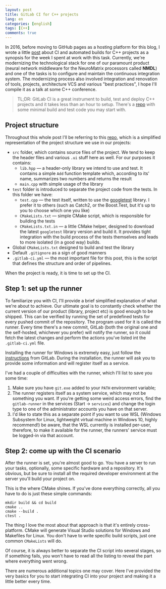 ```yaml
---
layout: post
title: GitLab CI for C++ projects
lang: en
categories: [english]
tags: [C++]
comments: true
---
```


In 2016, before moving to GitHub pages as a hosting platform for this blog, I wrote a little [post](https://mklimenko.github.io/english/2016/07/26/automated-builds-en/) about CI and automated builds for C++ projects as a synopsis for the week I spent at work with this task. Currently, we're modernizing the technological stack for one of our paramount product (neural network middleware for the NeuroMatrix processors called **NMDL**) and one of the tasks is to configure and maintain the continuous integration system. The modernizing process also involved integration and renovation of tools, projects, architecture VCS and various "best practices", I hope I'll compile it as a talk at some C++ conference.

> TL;DR: GitLab CI is a great instrument to build, test and deploy C++ projects and it takes less than an hour to setup. There's a [repo](https://gitlab.com/mklimenko29/ci_example) with some minimal build and test code you may start with.

## Project structure

Throughout this whole post I'll be referring to this [repo](https://gitlab.com/mklimenko29/ci_example), which is a simplified representation of the project structure we use in our projects:

- `src` folder, which contains source files of the project. We tend to keep the header files and various `.ui` stuff here as well. For our purposes it contains:
  - `lib.hpp` — a header-only library we intend to use and test. It contains a simple `Add` function template which, according to its' name, summarizes two numbers and returns the result
  - `main.cpp` with simple usage of the library
- `test` folder is introduced to separate the project code from the tests. In this folder we have:
  - `test.cpp` — the test itself, written to use the [googletest](https://github.com/google/googletest) library. I prefer it to others (such as Catch2, or the Boost.Test, but it's up to you to choose which one you like)
  - `CMakeLists.txt` — simple CMake script, which is responsible for building the tests
  - `CMakeLists.txt.in` — a little CMake helper, designed to download the latest `googletest` library version and build it. It provides tight integration with the build process of the tests themselves and leads to more isolated (in a good way) builds. 
- Global `CMakeLists.txt` designed to build and test the library
- Default `.gitignore` as a sign of good manners
- `.gitlab-ci.yml` — the most important file for this post, this is the script that defines the structure and order of pipelines. 

When the project is ready, it is time to set up the CI.

## Step 1: set up the runner

To familiarize you with CI, I'll provide a brief simplified explanation of what we're about to achieve. Our ultimate goal is to constantly check whether the current version of our product (library, project etc) is good enough to be shipped. This can be verified by running the set of predefined tests for every pushed commit of the repository. The program used for it is called the runner. Every time there's a new commit, GitLab (both the original one and the self-hosted, whichever you prefer) will notify the runner, so it could fetch the latest changes and perform the actions you've listed int the `.gitlab-ci.yml` file.

Installing the runner for Windows is extremely easy, just follow the [instructions](https://docs.gitlab.com/runner/install/) from GitLab. During the installation, the runner will ask you to provide some information and will register itself as a service.

I've had a couple of difficulties with the runner, which I'll list to save you some time:

1. Make sure you have `git.exe` added to your `PATH` environment variable;
2. The runner registers itself as a system service, which may not be something you want. If you're getting some weird access errors, find the `gitlab-runner` in the services (Start -> `services`) and change the login type to one of the administrator accounts you have on that server.
3. I'd like to state this as a separate point if you want to use WSL (Windows Subsystem for Linux, lightweight virtual machine in Windows 10, highly recommend!) be aware, that the WSL currently is installed per-user, therefore, to make it available for the runner, the runners' service must be logged-in via that account.

## Step 2: come up with the CI scenario

After the runner is set, you're almost good to go. You have a server to run your tasks, optionally, some specific hardware and a repository. It's obvious, but be sure to install all the required developer environment at the server you'll build your project on.

This is the where CMake shines. If you've done everything correctly, all you have to do is just these simple commands:

```
mkdir build && cd build
cmake ..
cmake --build .
ctest .
```

The thing I love the most about that approach is that it's entirely cross-platform. CMake will generate Visual Studio solutions for Windows and Makefiles for Linux. You don't have to write specific build scripts, just one common `CMakeLists` will do. 

Of course, it is always better to separate the CI script into several stages, so if something fails, you won't have to read all the listing to reveal the part where everything went wrong. 

There are numerous additional topics one may cover. Here I've provided the very basics for you to start integrating CI into your project and making it a little better every time.